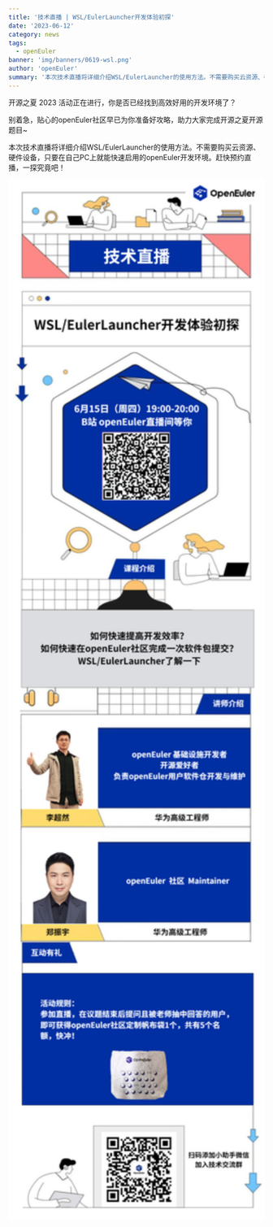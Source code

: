 ```yaml
---
title: '技术直播 | WSL/EulerLauncher开发体验初探'
date: '2023-06-12'
category: news
tags:
  - openEuler
banner: 'img/banners/0619-wsl.png'
author: 'openEuler'
summary: '本次技术直播将详细介绍WSL/EulerLauncher的使用方法。不需要购买云资源、硬件设备，只要在自己PC上就能快速启用的openEuler开发环境。赶快预约直播，一探究竟吧！'
---
```



开源之夏 2023 活动正在进行，你是否已经找到高效好用的开发环境了？

别着急，贴心的openEuler社区早已为你准备好攻略，助力大家完成开源之夏开源题目\~

本次技术直播将详细介绍WSL/EulerLauncher的使用方法。不需要购买云资源、硬件设备，只要在自己PC上就能快速启用的openEuler开发环境。赶快预约直播，一探究竟吧！

<img src="./media/image1.jpg" width="1000" >
